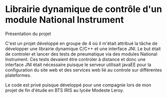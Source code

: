 # Librairie dynamique de contrôle d'un module National Instrument

Présentation du projet

C'est un projet développé en groupe de 4 où il m'était attribué la tâche de développer une librairie dynamique C/C++ et une interface JNI. Le but était de controler et lancer des tests de pneumatique via des modules National Instrument. Ces tests devaient être controler à distance et donc une interface JNI était nécessaire puisque le serveur utilisait javaEE pour la configuration du site web et des services web lié au controle sur différentes plateformes.

Le code est privé puisque développé pour une compagnie lors de mon projet de fin d'étude en BTS IRIS au lycée Modeste Leroy.
